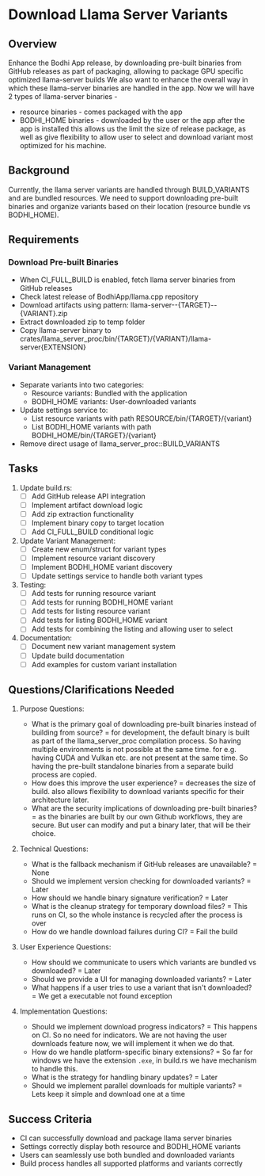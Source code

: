 # Download Llama Server Variants

## Overview
Enhance the Bodhi App release, by downloading pre-built binaries from GitHub releases as part of packaging, allowing to package GPU specific optimized llama-server builds
We also want to enhance the overall way in which these llama-server binaries are handled in the app. Now we will have 2 types of llama-server binaries -
- resource binaries - comes packaged with the app
- BODHI_HOME binaries - downloaded by the user or the app after the app is installed
this allows us the limit the size of release package, as well as give flexibility to allow user to select and download variant most optimized for his machine.

## Background
Currently, the llama server variants are handled through BUILD_VARIANTS and are bundled resources. 
We need to support downloading pre-built binaries and organize variants based on their location (resource bundle vs BODHI_HOME).

## Requirements

### Download Pre-built Binaries
- When CI_FULL_BUILD is enabled, fetch llama server binaries from GitHub releases
- Check latest release of BodhiApp/llama.cpp repository
- Download artifacts using pattern: llama-server--{TARGET}--{VARIANT}.zip
- Extract downloaded zip to temp folder
- Copy llama-server binary to crates/llama_server_proc/bin/{TARGET}/{VARIANT}/llama-server{EXTENSION}

### Variant Management
- Separate variants into two categories:
  - Resource variants: Bundled with the application
  - BODHI_HOME variants: User-downloaded variants
- Update settings service to:
  - List resource variants with path RESOURCE/bin/{TARGET}/{variant}
  - List BODHI_HOME variants with path BODHI_HOME/bin/{TARGET}/{variant}
- Remove direct usage of llama_server_proc::BUILD_VARIANTS

## Tasks
1. Update build.rs:
   - [ ] Add GitHub release API integration
   - [ ] Implement artifact download logic
   - [ ] Add zip extraction functionality
   - [ ] Implement binary copy to target location
   - [ ] Add CI_FULL_BUILD conditional logic

2. Update Variant Management:
   - [ ] Create new enum/struct for variant types
   - [ ] Implement resource variant discovery
   - [ ] Implement BODHI_HOME variant discovery
   - [ ] Update settings service to handle both variant types

3. Testing:
   - [ ] Add tests for running resource variant
   - [ ] Add tests for running BODHI_HOME variant
   - [ ] Add tests for listing resource variant
   - [ ] Add tests for listing BODHI_HOME variant
   - [ ] Add tests for combining the listing and allowing user to select

4. Documentation:
   - [ ] Document new variant management system
   - [ ] Update build documentation
   - [ ] Add examples for custom variant installation

## Questions/Clarifications Needed

1. Purpose Questions:
   - What is the primary goal of downloading pre-built binaries instead of building from source?
   = for development, the default binary is built as part of the llama_server_proc compilation process. So having multiple environments is not possible at the same time.
     for e.g. having CUDA and Vulkan etc. are not present at the same time. So having the pre-built standalone binaries from a separate build process are copied.
   - How does this improve the user experience?
   = decreases the size of build. also allows flexibility to download variants specific for their architecture later.
   - What are the security implications of downloading pre-built binaries?
   = as the binaries are built by our own Github workflows, they are secure. But user can modify and put a binary later, that will be their choice.

2. Technical Questions:
   - What is the fallback mechanism if GitHub releases are unavailable?
   = None
   - Should we implement version checking for downloaded variants?
   = Later
   - How should we handle binary signature verification?
   = Later
   - What is the cleanup strategy for temporary download files?
   = This runs on CI, so the whole instance is recycled after the process is over
   - How do we handle download failures during CI?
   = Fail the build

3. User Experience Questions:
   - How should we communicate to users which variants are bundled vs downloaded?
   = Later
   - Should we provide a UI for managing downloaded variants?
   = Later
   - What happens if a user tries to use a variant that isn't downloaded?
   = We get a executable not found exception

4. Implementation Questions:
   - Should we implement download progress indicators?
   = This happens on CI. So no need for indicators. We are not having the user downloads feature now, we will implement it when we do that.
   - How do we handle platform-specific binary extensions?
   = So far for windows we have the extension `.exe`, in build.rs we have mechanism to handle this.
   - What is the strategy for handling binary updates?
   = Later
   - Should we implement parallel downloads for multiple variants?
   = Lets keep it simple and download one at a time

## Success Criteria
- CI can successfully download and package llama server binaries
- Settings correctly display both resource and BODHI_HOME variants
- Users can seamlessly use both bundled and downloaded variants
- Build process handles all supported platforms and variants correctly 
